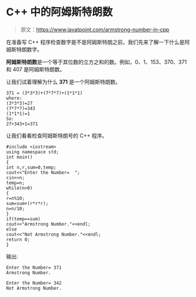 # C++ 中的阿姆斯特朗数

> 原文：<https://www.javatpoint.com/armstrong-number-in-cpp>

在准备写 C++ 程序检查数字是不是阿姆斯特朗之前，我们先来了解一下什么是阿姆斯特朗数字。

**阿姆斯特朗数**是一个等于其位数的立方之和的数。例如，0、1、153、370、371 和 407 是阿姆斯特朗数。

让我们试着理解为什么 **371** 是一个阿姆斯特朗数。

```
371 = (3*3*3)+(7*7*7)+(1*1*1)  
where:  
(3*3*3)=27  
(7*7*7)=343  
(1*1*1)=1  
So:  
27+343+1=371  

```

让我们看看检查阿姆斯特朗号的 C++ 程序。

```
#include <iostream>
using namespace std;
int main()
{
int n,r,sum=0,temp;  
cout<<"Enter the Number=  ";  
cin>>n;  
temp=n;  
while(n>0)  
{  
r=n%10;  
sum=sum+(r*r*r);  
n=n/10;  
}  
if(temp==sum)  
cout<<"Armstrong Number."<<endl;  
else  
cout<<"Not Armstrong Number."<<endl; 
return 0;
}

```

输出:

```
Enter the Number= 371
Armstrong Number.

```

```
Enter the Number= 342   
Not Armstrong Number.	

```